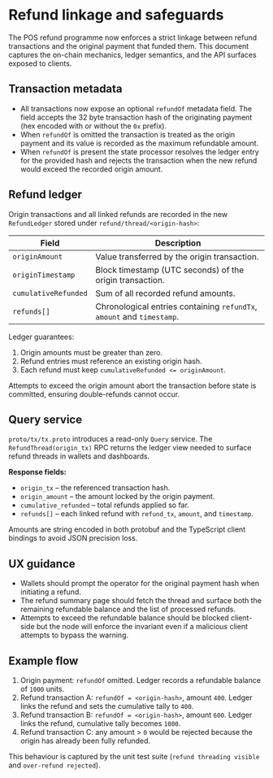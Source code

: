 # Refund linkage and safeguards

The POS refund programme now enforces a strict linkage between refund
transactions and the original payment that funded them. This document captures
the on-chain mechanics, ledger semantics, and the API surfaces exposed to
clients.

## Transaction metadata

* All transactions now expose an optional `refundOf` metadata field. The field
  accepts the 32 byte transaction hash of the originating payment (hex encoded
  with or without the `0x` prefix).
* When `refundOf` is omitted the transaction is treated as the origin payment
  and its value is recorded as the maximum refundable amount.
* When `refundOf` is present the state processor resolves the ledger entry for
  the provided hash and rejects the transaction when the new refund would exceed
  the recorded origin amount.

## Refund ledger

Origin transactions and all linked refunds are recorded in the new
`RefundLedger` stored under `refund/thread/<origin-hash>`:

| Field | Description |
| --- | --- |
| `originAmount` | Value transferred by the origin transaction. |
| `originTimestamp` | Block timestamp (UTC seconds) of the origin transaction. |
| `cumulativeRefunded` | Sum of all recorded refund amounts. |
| `refunds[]` | Chronological entries containing `refundTx`, `amount` and `timestamp`. |

Ledger guarantees:

1. Origin amounts must be greater than zero.
2. Refund entries must reference an existing origin hash.
3. Each refund must keep `cumulativeRefunded <= originAmount`.

Attempts to exceed the origin amount abort the transaction before state is
committed, ensuring double-refunds cannot occur.

## Query service

`proto/tx/tx.proto` introduces a read-only `Query` service. The
`RefundThread(origin_tx)` RPC returns the ledger view needed to surface refund
threads in wallets and dashboards.

**Response fields:**

* `origin_tx` – the referenced transaction hash.
* `origin_amount` – the amount locked by the origin payment.
* `cumulative_refunded` – total refunds applied so far.
* `refunds[]` – each linked refund with `refund_tx`, `amount`, and `timestamp`.

Amounts are string encoded in both protobuf and the TypeScript client bindings
to avoid JSON precision loss.

## UX guidance

* Wallets should prompt the operator for the original payment hash when
  initiating a refund.
* The refund summary page should fetch the thread and surface both the remaining
  refundable balance and the list of processed refunds.
* Attempts to exceed the refundable balance should be blocked client-side but
  the node will enforce the invariant even if a malicious client attempts to
  bypass the warning.

## Example flow

1. Origin payment: `refundOf` omitted. Ledger records a refundable balance of
   `1000` units.
2. Refund transaction A: `refundOf = <origin-hash>`, amount `400`. Ledger links
   the refund and sets the cumulative tally to `400`.
3. Refund transaction B: `refundOf = <origin-hash>`, amount `600`. Ledger links
   the refund, cumulative tally becomes `1000`.
4. Refund transaction C: any amount > `0` would be rejected because the origin
   has already been fully refunded.

This behaviour is captured by the unit test suite (`refund threading visible`
and `over-refund rejected`).

